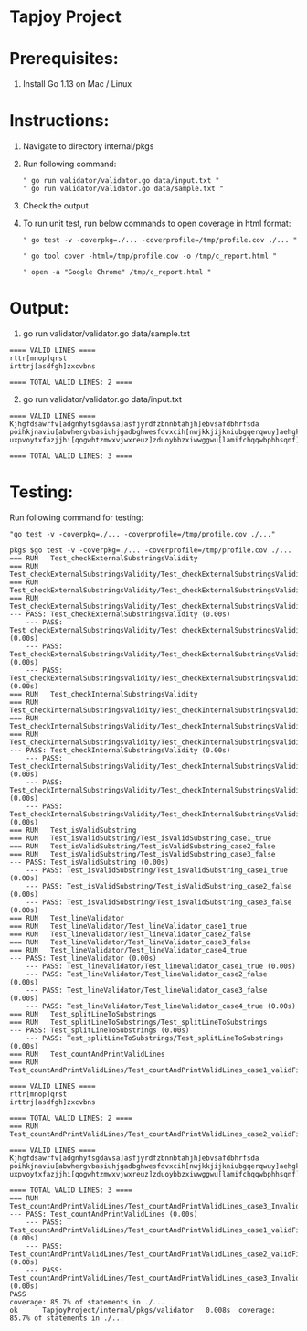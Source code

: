 Tapjoy Project
=====================

Prerequisites:
==========================
1. Install Go 1.13 on Mac / Linux

Instructions:
==========================
1. Navigate to directory internal/pkgs
2. Run following command: 

    `" go run validator/validator.go data/input.txt "`  
    `" go run validator/validator.go data/sample.txt "`  
    
3. Check the output
4. To run unit test, run below commands to open coverage in html format:
   
   `" go test -v -coverpkg=./... -coverprofile=/tmp/profile.cov ./... "` 
   
   `" go tool cover -html=/tmp/profile.cov -o /tmp/c_report.html "` 
   
   `" open -a "Google Chrome" /tmp/c_report.html "` 

Output:
=======

1. go run validator/validator.go data/sample.txt

```
==== VALID LINES ====
rttr[mnop]qrst
irttrj[asdfgh]zxcvbns

==== TOTAL VALID LINES: 2 ====
```


2. go run validator/validator.go data/input.txt

```
==== VALID LINES ====
Kjhgfdsawrfv[adgnhytsgdavsa]asfjyrdfzbnnbtahjh]ebvsafdbhrfsda
poihkjnaviu[abwhergvbasiuhjgadbghwesfdvxcih[nwjkkjijkniubgqerqwuy]aehgkuyasgavs
uxpvoytxfazjjhi[qogwhtzmwxvjwxreuz]zduoybbzxiwwggwu[lamifchqqwbphhsqnf]qrjdjwtnhsjqftnq

==== TOTAL VALID LINES: 3 ====
```


Testing:
========

Run following command for testing:

`"go test -v -coverpkg=./... -coverprofile=/tmp/profile.cov ./..."`

```
pkgs $go test -v -coverpkg=./... -coverprofile=/tmp/profile.cov ./...
=== RUN   Test_checkExternalSubstringsValidity
=== RUN   Test_checkExternalSubstringsValidity/Test_checkExternalSubstringsValidity_true_case_1
=== RUN   Test_checkExternalSubstringsValidity/Test_checkExternalSubstringsValidity_true_case_2
=== RUN   Test_checkExternalSubstringsValidity/Test_checkExternalSubstringsValidity_false_case_1
--- PASS: Test_checkExternalSubstringsValidity (0.00s)
    --- PASS: Test_checkExternalSubstringsValidity/Test_checkExternalSubstringsValidity_true_case_1 (0.00s)
    --- PASS: Test_checkExternalSubstringsValidity/Test_checkExternalSubstringsValidity_true_case_2 (0.00s)
    --- PASS: Test_checkExternalSubstringsValidity/Test_checkExternalSubstringsValidity_false_case_1 (0.00s)
=== RUN   Test_checkInternalSubstringsValidity
=== RUN   Test_checkInternalSubstringsValidity/Test_checkInternalSubstringsValidity_true_case_1
=== RUN   Test_checkInternalSubstringsValidity/Test_checkInternalSubstringsValidity_false_case_1
=== RUN   Test_checkInternalSubstringsValidity/Test_checkInternalSubstringsValidity_false_case_2
--- PASS: Test_checkInternalSubstringsValidity (0.00s)
    --- PASS: Test_checkInternalSubstringsValidity/Test_checkInternalSubstringsValidity_true_case_1 (0.00s)
    --- PASS: Test_checkInternalSubstringsValidity/Test_checkInternalSubstringsValidity_false_case_1 (0.00s)
    --- PASS: Test_checkInternalSubstringsValidity/Test_checkInternalSubstringsValidity_false_case_2 (0.00s)
=== RUN   Test_isValidSubstring
=== RUN   Test_isValidSubstring/Test_isValidSubstring_case1_true
=== RUN   Test_isValidSubstring/Test_isValidSubstring_case2_false
=== RUN   Test_isValidSubstring/Test_isValidSubstring_case3_false
--- PASS: Test_isValidSubstring (0.00s)
    --- PASS: Test_isValidSubstring/Test_isValidSubstring_case1_true (0.00s)
    --- PASS: Test_isValidSubstring/Test_isValidSubstring_case2_false (0.00s)
    --- PASS: Test_isValidSubstring/Test_isValidSubstring_case3_false (0.00s)
=== RUN   Test_lineValidator
=== RUN   Test_lineValidator/Test_lineValidator_case1_true
=== RUN   Test_lineValidator/Test_lineValidator_case2_false
=== RUN   Test_lineValidator/Test_lineValidator_case3_false
=== RUN   Test_lineValidator/Test_lineValidator_case4_true
--- PASS: Test_lineValidator (0.00s)
    --- PASS: Test_lineValidator/Test_lineValidator_case1_true (0.00s)
    --- PASS: Test_lineValidator/Test_lineValidator_case2_false (0.00s)
    --- PASS: Test_lineValidator/Test_lineValidator_case3_false (0.00s)
    --- PASS: Test_lineValidator/Test_lineValidator_case4_true (0.00s)
=== RUN   Test_splitLineToSubstrings
=== RUN   Test_splitLineToSubstrings/Test_splitLineToSubstrings
--- PASS: Test_splitLineToSubstrings (0.00s)
    --- PASS: Test_splitLineToSubstrings/Test_splitLineToSubstrings (0.00s)
=== RUN   Test_countAndPrintValidLines
=== RUN   Test_countAndPrintValidLines/Test_countAndPrintValidLines_case1_validFile

==== VALID LINES ====
rttr[mnop]qrst
irttrj[asdfgh]zxcvbns

==== TOTAL VALID LINES: 2 ====
=== RUN   Test_countAndPrintValidLines/Test_countAndPrintValidLines_case2_validFile

==== VALID LINES ====
Kjhgfdsawrfv[adgnhytsgdavsa]asfjyrdfzbnnbtahjh]ebvsafdbhrfsda
poihkjnaviu[abwhergvbasiuhjgadbghwesfdvxcih[nwjkkjijkniubgqerqwuy]aehgkuyasgavs
uxpvoytxfazjjhi[qogwhtzmwxvjwxreuz]zduoybbzxiwwggwu[lamifchqqwbphhsqnf]qrjdjwtnhsjqftnq

==== TOTAL VALID LINES: 3 ====
=== RUN   Test_countAndPrintValidLines/Test_countAndPrintValidLines_case3_InvalidFile
--- PASS: Test_countAndPrintValidLines (0.00s)
    --- PASS: Test_countAndPrintValidLines/Test_countAndPrintValidLines_case1_validFile (0.00s)
    --- PASS: Test_countAndPrintValidLines/Test_countAndPrintValidLines_case2_validFile (0.00s)
    --- PASS: Test_countAndPrintValidLines/Test_countAndPrintValidLines_case3_InvalidFile (0.00s)
PASS
coverage: 85.7% of statements in ./...
ok  	TapjoyProject/internal/pkgs/validator	0.008s	coverage: 85.7% of statements in ./...
```
